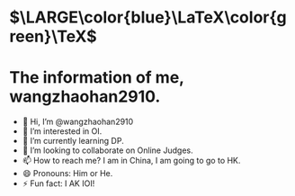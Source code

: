 # **$\LARGE\color{blue}\LaTeX\color{green}\TeX$**
# **The information of me, wangzhaohan2910.**
- 👋 Hi, I’m @wangzhaohan2910
- 👀 I’m interested in OI.
- 🌱 I’m currently learning DP.
- 💞️ I’m looking to collaborate on Online Judges.
- 📫 How to reach me? I am in China, I am going to go to HK.
- 😄 Pronouns: Him or He.
- ⚡ Fun fact: I AK IOI!
<!---
wangzhaohan2910/wangzhaohan2910 is a ✨ special ✨ repository because its `README.md` (this file) appears on your GitHub profile.
You can click the Preview link to take a look at your changes.
--->
